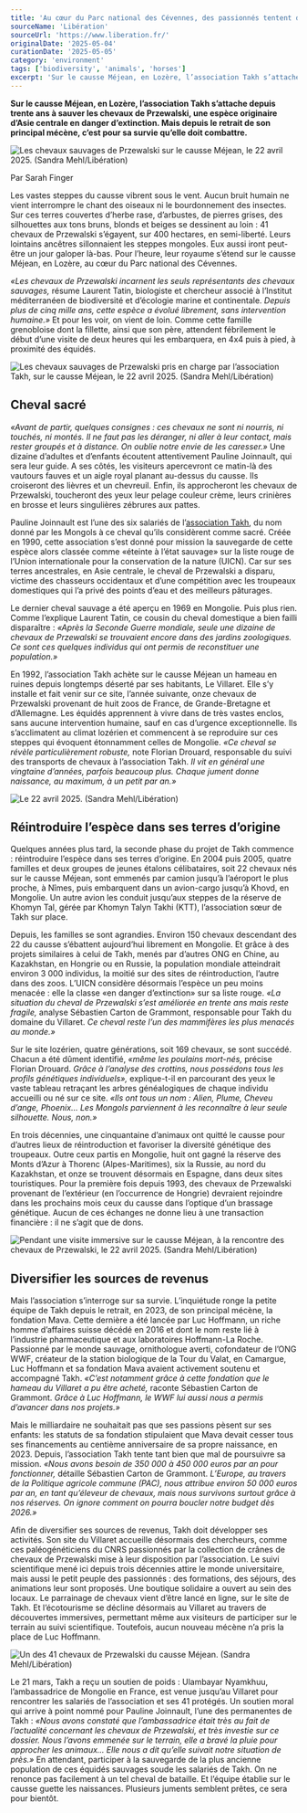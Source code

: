 ```yaml
---
title: 'Au cœur du Parc national des Cévennes, des passionnés tentent de sauver les derniers chevaux sauvages'
sourceName: 'Libération'
sourceUrl: 'https://www.liberation.fr/'
originalDate: '2025-05-04'
curationDate: '2025-05-05'
category: 'environment'
tags: ['biodiversity', 'animals', 'horses']
excerpt: 'Sur le causse Méjean, en Lozère, l’association Takh s’attache depuis trente ans à sauver les chevaux de Przewalski, une espèce originaire d’Asie centrale en danger d’extinction. Mais depuis le retrait de son principal mécène, c’est pour sa survie qu’elle doit combattre.'
---
```


**Sur le causse Méjean, en Lozère, l’association Takh s’attache depuis trente ans à sauver les chevaux de Przewalski, une espèce originaire d’Asie centrale en danger d’extinction. Mais depuis le retrait de son principal mécène, c’est pour sa survie qu’elle doit combattre.**

![Les chevaux sauvages de Przewalski sur le causse Méjean, le 22 avril 2025. (Sandra Mehl/Libération)](./chevaux-sauvages-de-przewalski-1.jpg "Les chevaux sauvages de Przewalski sur le causse Méjean, le 22 avril 2025. (Sandra Mehl/Libération)")

Par Sarah Finger

Les vastes steppes du causse vibrent sous le vent. Aucun bruit humain ne vient interrompre le chant des oiseaux ni le bourdonnement des insectes. Sur ces terres couvertes d’herbe rase, d’arbustes, de pierres grises, des silhouettes aux tons bruns, blonds et beiges se dessinent au loin : 41 chevaux de Przewalski s’égayent, sur 400 hectares, en semi-liberté. Leurs lointains ancêtres sillonnaient les steppes mongoles. Eux aussi iront peut-être un jour galoper là-bas. Pour l’heure, leur royaume s’étend sur le causse Méjean, en Lozère, au cœur du Parc national des Cévennes.

_«Les chevaux de Przewalski incarnent les seuls représentants des chevaux sauvages,_ résume Laurent Tatin, biologiste et chercheur associé à l’Institut méditerranéen de biodiversité et d’écologie marine et continentale. _Depuis plus de cinq mille ans, cette espèce a évolué librement, sans intervention humaine.»_ Et pour les voir, on vient de loin. Comme cette famille grenobloise dont la fillette, ainsi que son père, attendent fébrilement le début d’une visite de deux heures qui les embarquera, en 4x4 puis à pied, à proximité des équidés.

![Les chevaux sauvages de Przewalski pris en charge par l’association Takh, sur le causse Méjean, le 22 avril 2025. (Sandra Mehl/Libération)](./chevaux-sauvages-de-przewalski-2.jpg "Les chevaux sauvages de Przewalski pris en charge par l’association Takh, sur le causse Méjean, le 22 avril 2025. (Sandra Mehl/Libération)")

## Cheval sacré

_«Avant de partir, quelques consignes : ces chevaux ne sont ni nourris, ni touchés, ni montés. Il ne faut pas les déranger, ni aller à leur contact, mais rester groupés et à distance. On oublie notre envie de les caresser.»_ Une dizaine d’adultes et d’enfants écoutent attentivement Pauline Joinnault, qui sera leur guide. A ses côtés, les visiteurs apercevront ce matin-là des vautours fauves et un aigle royal planant au-dessus du causse. Ils croiseront des lièvres et un chevreuil. Enfin, ils approcheront les chevaux de Przewalski, toucheront des yeux leur pelage couleur crème, leurs crinières en brosse et leurs singulières zébrures aux pattes.

Pauline Joinnault est l’une des six salariés de l’[association Takh](https://www.takh.org), du nom donné par les Mongols à ce cheval qu’ils considèrent comme sacré. Créée en 1990, cette association s’est donné pour mission la sauvegarde de cette espèce alors classée comme «éteinte à l’état sauvage» sur la liste rouge de l’Union internationale pour la conservation de la nature (UICN). Car sur ses terres ancestrales, en Asie centrale, le cheval de Przewalski a disparu, victime des chasseurs occidentaux et d’une compétition avec les troupeaux domestiques qui l’a privé des points d’eau et des meilleurs pâturages.

Le dernier cheval sauvage a été aperçu en 1969 en Mongolie. Puis plus rien. Comme l’explique Laurent Tatin, ce cousin du cheval domestique a bien failli disparaître : _«Après la Seconde Guerre mondiale, seule une dizaine de chevaux de Przewalski se trouvaient encore dans des jardins zoologiques. Ce sont ces quelques individus qui ont permis de reconstituer une population.»_

En 1992, l’association Takh achète sur le causse Méjean un hameau en ruines depuis longtemps déserté par ses habitants, Le Villaret. Elle s’y installe et fait venir sur ce site, l’année suivante, onze chevaux de Przewalski provenant de huit zoos de France, de Grande-Bretagne et d’Allemagne. Les équidés apprennent à vivre dans de très vastes enclos, sans aucune intervention humaine, sauf en cas d’urgence exceptionnelle. Ils s’acclimatent au climat lozérien et commencent à se reproduire sur ces steppes qui évoquent étonnamment celles de Mongolie. _«Ce cheval se révèle particulièrement robuste,_ note Florian Drouard, responsable du suivi des transports de chevaux à l’association Takh. _Il vit en général une vingtaine d’années, parfois beaucoup plus. Chaque jument donne naissance, au maximum, à un petit par an.»_

![Le 22 avril 2025. (Sandra Mehl/Libération)](./chevaux-sauvages-de-przewalski-3.jpg "Le 22 avril 2025. (Sandra Mehl/Libération)")

## Réintroduire l’espèce dans ses terres d’origine

Quelques années plus tard, la seconde phase du projet de Takh commence : réintroduire l’espèce dans ses terres d’origine. En 2004 puis 2005, quatre familles et deux groupes de jeunes étalons célibataires, soit 22 chevaux nés sur le causse Méjean, sont emmenés par camion jusqu’à l’aéroport le plus proche, à Nîmes, puis embarquent dans un avion-cargo jusqu’à Khovd, en Mongolie. Un autre avion les conduit jusqu’aux steppes de la réserve de Khomyn Tal, gérée par Khomyn Talyn Takhi (KTT), l’association sœur de Takh sur place.

Depuis, les familles se sont agrandies. Environ 150 chevaux descendant des 22 du causse s’ébattent aujourd’hui librement en Mongolie. Et grâce à des projets similaires à celui de Takh, menés par d’autres ONG en Chine, au Kazakhstan, en Hongrie ou en Russie, la population mondiale atteindrait environ 3 000 individus, la moitié sur des sites de réintroduction, l’autre dans des zoos. L’UICN considère désormais l’espèce un peu moins menacée : elle la classe «en danger d’extinction» sur sa liste rouge. _«La situation du cheval de Przewalski s’est améliorée en trente ans mais reste fragile,_ analyse Sébastien Carton de Grammont, responsable pour Takh du domaine du Villaret. _Ce cheval reste l’un des mammifères les plus menacés au monde.»_

Sur le site lozérien, quatre générations, soit 169 chevaux, se sont succédé. Chacun a été dûment identifié, _«même les poulains mort-nés,_ précise Florian Drouard. _Grâce à l’analyse des crottins, nous possédons tous les profils génétiques individuels»,_ explique-t-il en parcourant des yeux le vaste tableau retraçant les arbres généalogiques de chaque individu accueilli ou né sur ce site. _«Ils ont tous un nom : Alien, Plume, Cheveu d’ange, Phoenix… Les Mongols parviennent à les reconnaître à leur seule silhouette. Nous, non.»_

En trois décennies, une cinquantaine d’animaux ont quitté le causse pour d’autres lieux de réintroduction et favoriser la diversité génétique des troupeaux. Outre ceux partis en Mongolie, huit ont gagné la réserve des Monts d’Azur à Thorenc (Alpes-Maritimes), six la Russie, au nord du Kazakhstan, et onze se trouvent désormais en Espagne, dans deux sites touristiques. Pour la première fois depuis 1993, des chevaux de Przewalski provenant de l’extérieur (en l’occurrence de Hongrie) devraient rejoindre dans les prochains mois ceux du causse dans l’optique d’un brassage génétique. Aucun de ces échanges ne donne lieu à une transaction financière : il ne s’agit que de dons.

![Pendant une visite immersive sur le causse Méjean, à la rencontre des chevaux de Przewalski, le 22 avril 2025. (Sandra Mehl/Libération)](./a-la-rencontre-des-chevaux-sauvages-de-przewalski.jpg "Pendant une visite immersive sur le causse Méjean, à la rencontre des chevaux de Przewalski, le 22 avril 2025. (Sandra Mehl/Libération)")

## Diversifier les sources de revenus

Mais l’association s’interroge sur sa survie. L’inquiétude ronge la petite équipe de Takh depuis le retrait, en 2023, de son principal mécène, la fondation Mava. Cette dernière a été lancée par Luc Hoffmann, un riche homme d’affaires suisse décédé en 2016 et dont le nom reste lié à l’industrie pharmaceutique et aux laboratoires Hoffmann-La Roche. Passionné par le monde sauvage, ornithologue averti, cofondateur de l’ONG WWF, créateur de la station biologique de la Tour du Valat, en Camargue, Luc Hoffmann et sa fondation Mava avaient activement soutenu et accompagné Takh. _«C’est notamment grâce à cette fondation que le hameau du Villaret a pu être acheté,_ raconte Sébastien Carton de Grammont. _Grâce à Luc Hoffmann, le WWF lui aussi nous a permis d’avancer dans nos projets.»_

Mais le milliardaire ne souhaitait pas que ses passions pèsent sur ses enfants: les statuts de sa fondation stipulaient que Mava devait cesser tous ses financements au centième anniversaire de sa propre naissance, en 2023. Depuis, l’association Takh tente tant bien que mal de poursuivre sa mission. _«Nous avons besoin de 350 000 à 450 000 euros par an pour fonctionner,_ détaille Sébastien Carton de Grammont. _L’Europe, au travers de la Politique agricole commune (PAC), nous attribue environ 50 000 euros par an, en tant qu’éleveur de chevaux, mais nous survivons surtout grâce à nos réserves. On ignore comment on pourra boucler notre budget dès 2026.»_

Afin de diversifier ses sources de revenus, Takh doit développer ses activités. Son site du Villaret accueille désormais des chercheurs, comme ces paléogénéticiens du CNRS passionnés par la collection de crânes de chevaux de Przewalski mise à leur disposition par l’association. Le suivi scientifique mené ici depuis trois décennies attire le monde universitaire, mais aussi le petit peuple des passionnés : des formations, des séjours, des animations leur sont proposés. Une boutique solidaire a ouvert au sein des locaux. Le parrainage de chevaux vient d’être lancé en ligne, sur le site de Takh. Et l’écotourisme se décline désormais au Villaret au travers de découvertes immersives, permettant même aux visiteurs de participer sur le terrain au suivi scientifique. Toutefois, aucun nouveau mécène n’a pris la place de Luc Hoffmann.

![Un des 41 chevaux de Przewalski du causse Méjean. (Sandra Mehl/Libération)](./un-des-41-chevaux-de-przewalski.jpg "Un des 41 chevaux de Przewalski du causse Méjean. (Sandra Mehl/Libération)")

Le 21 mars, Takh a reçu un soutien de poids : Ulambayar Nyamkhuu, l’ambassadrice de Mongolie en France, est venue jusqu’au Villaret pour rencontrer les salariés de l’association et ses 41 protégés. Un soutien moral qui arrive à point nommé pour Pauline Joinnault, l’une des permanentes de Takh : _«Nous avons constaté que l’ambassadrice était très au fait de l’actualité concernant les chevaux de Przewalski, et très investie sur ce dossier. Nous l’avons emmenée sur le terrain, elle a bravé la pluie pour approcher les animaux… Elle nous a dit qu’elle suivait notre situation de près.»_ En attendant, participer à la sauvegarde de la plus ancienne population de ces équidés sauvages soude les salariés de Takh. On ne renonce pas facilement à un tel cheval de bataille. Et l’équipe établie sur le causse guette les naissances. Plusieurs juments semblent prêtes, ce sera pour bientôt.
